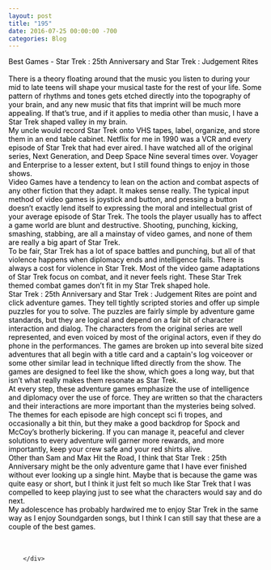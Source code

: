 ```yaml
---
layout: post
title: "195﻿"
date: 2016-07-25 00:00:00 -700
categories: Blog
---
```


<div class="blog-content">
				<div class="paragraph" style="text-align:left;"><span><span style="color:rgb(0, 0, 0)">Best Games - Star Trek : 25th Anniversary and Star Trek : Judgement Rites</span></span><br><span></span><br><span><span style="color:rgb(0, 0, 0)">There is a theory floating around that the music you listen to during your mid to late teens will shape your musical taste for the rest of your life. Some pattern of rhythms and tones gets etched directly into the topography of your brain, and any new music that fits that imprint will be much more appealing. If that&rsquo;s true, and if it applies to media other than music, I have a Star Trek shaped valley in my brain. </span></span><br><span></span><span><span style="color:rgb(0, 0, 0)">My uncle would record Star Trek onto VHS tapes, label, organize, and store them in an end table cabinet. Netflix for me in 1990 was a VCR and every episode of Star Trek that had ever aired. I have watched all of the original series, Next Generation, and Deep Space Nine several times over. Voyager and Enterprise to a lesser extent, but I still found things to enjoy in those shows.</span></span><br><span></span><span><span style="color:rgb(0, 0, 0)">Video Games have a tendency to lean on the action and combat aspects of any other fiction that they adapt. It makes sense really. The typical input method of video games is joystick and button, and pressing a button doesn&rsquo;t exactly lend itself to expressing the moral and intellectual grist of your average episode of Star Trek. The tools the player usually has to affect a game world are blunt and destructive. Shooting, punching, kicking, smashing, stabbing, are all a mainstay of video games, and none of them are really a big apart of Star Trek. </span></span><br><span></span><span><span style="color:rgb(0, 0, 0)">To be fair, Star Trek has a lot of space battles and punching, but all of that violence happens when diplomacy ends and intelligence fails. There is always a cost for violence in Star Trek. Most of the video game adaptations of Star Trek focus on combat, and it never feels right. These Star Trek themed combat games don&rsquo;t fit in my Star Trek shaped hole.</span></span><br><span></span><span><span style="color:rgb(0, 0, 0)">Star Trek : 25th Anniversary and Star Trek : Judgement Rites are point and click adventure games. They tell tightly scripted stories and offer up simple puzzles for you to solve. The puzzles are fairly simple by adventure game standards, but they are logical and depend on a fair bit of character interaction and dialog. The characters from the original series are well represented, and even voiced by most of the original actors, even if they do phone in the performances. The games are broken up into several bite sized adventures that all begin with a title card and a captain's log voiceover or some other similar lead in technique lifted directly from the show. The games are designed to feel like the show, which goes a long way, but that isn&rsquo;t what really makes them resonate as Star Trek.</span></span><br><span></span><span><span style="color:rgb(0, 0, 0)">At every step, these adventure games emphasize the use of intelligence and diplomacy over the use of force. They are written so that the characters and their interactions are more important than the mysteries being solved. The themes for each episode are high concept sci fi tropes, and occasionally a bit thin, but they make a good backdrop for Spock and McCoy&rsquo;s brotherly bickering. If you can manage it, peaceful and clever solutions to every adventure will garner more rewards, and more importantly, keep your crew safe and your red shirts alive. </span></span><br><span></span><span><span style="color:rgb(0, 0, 0)">Other than Sam and Max Hit the Road, I think that Star Trek : 25th Anniversary might be the only adventure game that I have ever finished without ever looking up a single hint. Maybe that is because the game was quite easy or short, but I think it just felt so much like Star Trek that I was compelled to keep playing just to see what the characters would say and do next. </span></span><br><span></span><span><span style="color:rgb(0, 0, 0)">My adolescence has probably hardwired me to enjoy Star Trek in the same way as I enjoy Soundgarden songs, but I think I can still say that these are a couple of the best games.</span></span><br><span></span><br>&#8203;</div>

		</div>
        